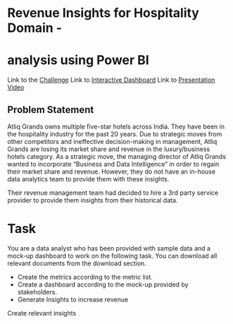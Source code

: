 # Revenue Insights for Hospitality Domain -
# analysis using Power BI
Link to the [Challenge](https://codebasics.io/challenge/codebasics-resume-project-challenge/4)
Link to [Interactive Dashboard](https://app.powerbi.com/view?r=eyJrIjoiYjdiMmY0ZGYtYWI5YS00YWQzLWE0YTUtNTM4NjBjYzAwZjRlIiwidCI6ImRmODY3OWNkLWE4MGUtNDVkOC05OWFjLWM4M2VkN2ZmOTVhMCJ9)
Link to [Presentation Video](https://youtu.be/GFgT_Qvm3ZM?si=llb_eoQsva4h_96C)

## Problem Statement
Atliq Grands owns multiple five-star hotels across India. They have been in the hospitality industry for the past 20 years. Due to strategic moves from other competitors and ineffective decision-making in management, Atliq Grands are losing its market share and revenue in the luxury/business hotels category. As a strategic move, the managing director of Atliq Grands wanted to incorporate “Business and Data Intelligence” in order to regain their market share and revenue. However, they do not have an in-house data analytics team to provide them with these insights.

Their revenue management team had decided to hire a 3rd party service provider to provide them insights from their historical data.

# Task
You are a data analyst who has been provided with sample data and a mock-up dashboard to work on the following task. You can download all relevant documents from the download section.

- Create the metrics according to the metric list.
- Create a dashboard according to the mock-up provided by stakeholders.
-  Generate Insights to increase revenue



Create relevant insights
